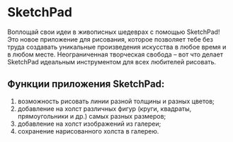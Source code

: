 # __SketchPad__
Воплощай свои идеи в живописных шедеврах с помощью SketchPad! Это новое приложение для рисования, которое позволяет тебе без труда создавать уникальные произведения искусства в любое время и в любом месте. Неограниченная творческая свобода – вот что делает SketchPad идеальным инструментом для всех любителей рисовать.
## Функции приложения SketchPad:
1. возможность рисовать линии разной толщины и разных цветов;
2. добавление на холст различных фигур (круги, квадраты, прямоугольники и др.) самых разных размеров;
3. добавление на холст изображений из галереи;
4. сохранение нарисованного холста в галерею.
